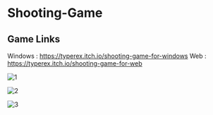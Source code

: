 # Shooting-Game

## Game Links
Windows : https://typerex.itch.io/shooting-game-for-windows
Web : https://typerex.itch.io/shooting-game-for-web

![1](https://github.com/MertCanSaribiyik/Shooting-Game/assets/103216730/a3c96f03-e38b-43f7-b421-1c3e22672d19)

![2](https://github.com/MertCanSaribiyik/Shooting-Game/assets/103216730/068b8b97-20e7-4271-9ae4-d75792543adc)

![3](https://github.com/MertCanSaribiyik/Shooting-Game/assets/103216730/38aaba62-3967-4d89-acc2-0825ff3ecb3f)
